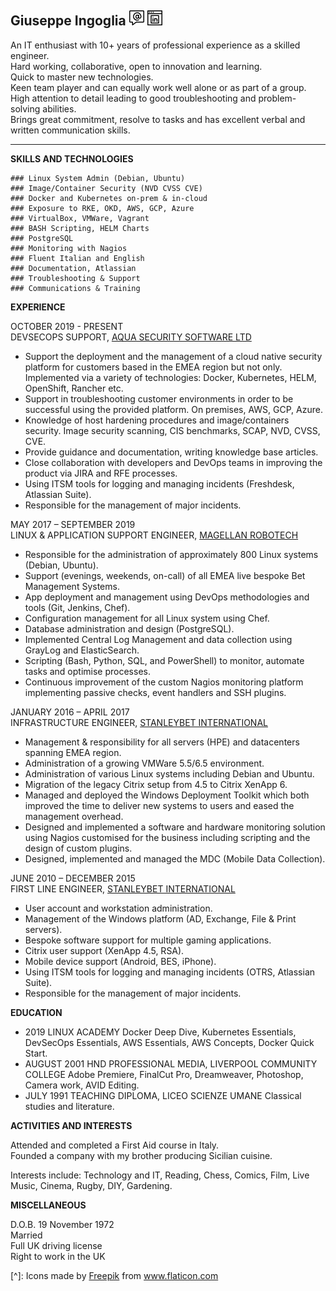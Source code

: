 ## Giuseppe Ingoglia [![new-email](/assets/img/email-24.png)](mailto:giuseppe.ingoglia@protonmail.com) [![Linkedin](/assets/img/linkedin-24.png)](https://www.linkedin.com/in/gmingoglia) 

An IT enthusiast with 10+ years of professional experience as a skilled engineer.<br>
Hard working, collaborative, open to innovation and learning.<br>
Quick to master new technologies.<br>
Keen team player and can equally work well alone or as part of a group.<br>
High attention to detail leading to good troubleshooting and problem-solving abilities.<br>
Brings great commitment, resolve to tasks and has excellent verbal and written communication skills.

------
**SKILLS AND TECHNOLOGIES**
```
### Linux System Admin (Debian, Ubuntu)
### Image/Container Security (NVD CVSS CVE)
### Docker and Kubernetes on-prem & in-cloud
### Exposure to RKE, OKD, AWS, GCP, Azure
### VirtualBox, VMWare, Vagrant
### BASH Scripting, HELM Charts
### PostgreSQL
### Monitoring with Nagios
### Fluent Italian and English
### Documentation, Atlassian
### Troubleshooting & Support
### Communications & Training
```
**EXPERIENCE**

OCTOBER 2019 - PRESENT<br>
DEVSECOPS SUPPORT, <a href="https://www.aquasec.com/">AQUA SECURITY SOFTWARE LTD</a>

- Support the deployment and the management of a cloud native security platform for customers based in the EMEA region but not only.
  Implemented via a variety of technologies: Docker, Kubernetes, HELM, OpenShift, Rancher etc.
- Support in troubleshooting customer environments in order to be successful using the provided platform. On premises, AWS, GCP, Azure.
- Knowledge of host hardening procedures and image/containers security. Image security scanning, CIS benchmarks, SCAP, NVD, CVSS, CVE.
- Provide guidance and documentation, writing knowledge base articles.
- Close collaboration with developers and DevOps teams in improving the product via JIRA and RFE processes.
- Using ITSM tools for logging and managing incidents (Freshdesk, Atlassian Suite).
- Responsible for the management of major incidents.

MAY 2017 – SEPTEMBER 2019<br>
LINUX & APPLICATION SUPPORT ENGINEER, <a href="https://www.magellanrobotech.com/en/">MAGELLAN ROBOTECH</a>

- Responsible for the administration of approximately 800 Linux systems (Debian, Ubuntu). 
- Support (evenings, weekends, on-call) of all EMEA live bespoke Bet Management Systems. 
- App deployment and management using DevOps methodologies and tools (Git, Jenkins, Chef). 
- Configuration management for all Linux system using Chef. 
- Database administration and design (PostgreSQL).
- Implemented Central Log Management and data collection using GrayLog and ElasticSearch. 
- Scripting (Bash, Python, SQL, and PowerShell) to monitor, automate tasks and optimise processes.
- Continuous improvement of the custom Nagios monitoring platform implementing passive checks, event handlers and SSH plugins.

JANUARY 2016 – APRIL 2017<br>
INFRASTRUCTURE ENGINEER, <a href="https://www.stanleybetcorporate.com/en/">STANLEYBET INTERNATIONAL</a>

- Management & responsibility for all servers (HPE) and datacenters spanning EMEA region.
- Administration of a growing VMWare 5.5/6.5 environment.
- Administration of various Linux systems including Debian and Ubuntu.
- Migration of the legacy Citrix setup from 4.5 to Citrix XenApp 6.
- Managed and deployed the Windows Deployment Toolkit which both improved the time to deliver new systems to users and eased the management overhead.
- Designed and implemented a software and hardware monitoring solution using Nagios customised for the business including scripting and the design of custom plugins.
- Designed, implemented and managed the MDC (Mobile Data Collection).

JUNE 2010 – DECEMBER 2015<br>
FIRST LINE ENGINEER, <a href="https://www.stanleybetcorporate.com/en/">STANLEYBET INTERNATIONAL</a>

- User account and workstation administration.
- Management of the Windows platform (AD, Exchange, File & Print servers).
- Bespoke software support for multiple gaming applications.
- Citrix user support (XenApp 4.5, RSA). 
- Mobile device support (Android, BES, iPhone). 
- Using ITSM tools for logging and managing incidents (OTRS, Atlassian Suite). 
- Responsible for the management of major incidents.

**EDUCATION**

- 2019 LINUX ACADEMY Docker Deep Dive, Kubernetes Essentials, DevSecOps Essentials, AWS Essentials, AWS Concepts, Docker Quick Start.
- AUGUST 2001 HND PROFESSIONAL MEDIA, LIVERPOOL COMMUNITY COLLEGE Adobe Premiere, FinalCut Pro, Dreamweaver, Photoshop, Camera work, AVID Editing.
- JULY 1991 TEACHING DIPLOMA, LICEO SCIENZE UMANE Classical studies and literature.

**ACTIVITIES AND INTERESTS**

Attended and completed a First Aid course in Italy.<br>
Founded a company with my brother producing Sicilian cuisine.

Interests include: Technology and IT, Reading, Chess, Comics, Film, Live Music, Cinema, Rugby, DIY, Gardening.

**MISCELLANEOUS**

D.O.B. 19 November 1972<br>
Married<br>
Full UK driving license<br>
Right to work in the UK<br>

[^]: Icons made by <a href="https://www.flaticon.com/authors/freepik" title="Freepik">Freepik</a> from <a href="https://www.flaticon.com/" title="Flaticon"> www.flaticon.com</a>
